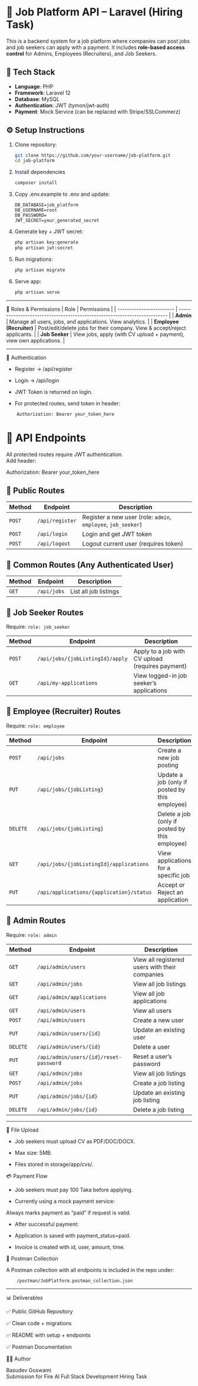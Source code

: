 # 📌 Job Platform API – Laravel (Hiring Task)

This is a backend system for a job platform where companies can post jobs and job seekers can apply with a payment. It includes **role-based access control** for Admins, Employees (Recruiters), and Job Seekers.  

## 🚀 Tech Stack
- **Language**: PHP  
- **Framework**: Laravel 12  
- **Database**: MySQL  
- **Authentication**: JWT (tymon/jwt-auth)  
- **Payment**: Mock Service (can be replaced with Stripe/SSLCommerz)  

## ⚙️ Setup Instructions

1. Clone repository:
   ```bash
   git clone https://github.com/your-username/job-platform.git
   cd job-platform
   ```
2. Install dependencies
    ```bash
    composer install
    ```
3. Copy .env.example to .env and update:
    ```env
    DB_DATABASE=job_platform
    DB_USERNAME=root
    DB_PASSWORD=
    JWT_SECRET=your_generated_secret
    ```
4. Generate key + JWT secret:
    ```bash
    php artisan key:generate
    php artisan jwt:secret
    ```
5. Run migrations:
    ```bash
    php artisan migrate
    ```
6. Serve app:
    ```bash
    php artisan serve
    ```

***

👤 Roles & Permissions
| Role                     | Permissions                                                               |
| ------------------------ | ------------------------------------------------------------------------- |
| **Admin**                | Manage all users, jobs, and applications. View analytics.                 |
| **Employee (Recruiter)** | Post/edit/delete jobs for their company. View & accept/reject applicants. |
| **Job Seeker**           | View jobs, apply (with CV upload + payment), view own applications.       |

***

🔑 Authentication

- Register → /api/register

- Login → /api/login

- JWT Token is returned on login.

- For protected routes, send token in header:
```makefile
    Authorization: Bearer your_token_here
```

# 📌 API Endpoints

All protected routes require JWT authentication.  
Add header:

Authorization: Bearer your_token_here

## 🔹 Public Routes

| Method | Endpoint        | Description                                                   |
| ------ | --------------- | ------------------------------------------------------------- |
| `POST` | `/api/register` | Register a new user (role: `admin`, `employee`, `job_seeker`) |
| `POST` | `/api/login`    | Login and get JWT token                                       |
| `POST` | `/api/logout`   | Logout current user (requires token)                          |

## 🔹 Common Routes (Any Authenticated User)

| Method | Endpoint | Description            |
| ------ | -------- | ---------------------- |
| `GET`  | `/api/jobs` | List all job listings |

## 🔹 Job Seeker Routes

Require: `role: job_seeker`  

| Method | Endpoint                       | Description                                     |
| ------ | ------------------------------ | ----------------------------------------------- |
| `POST` | `/api/jobs/{jobListingId}/apply` | Apply to a job with CV upload (requires payment) |
| `GET`  | `/api/my-applications`           | View logged-in job seeker’s applications         |

## 🔹 Employee (Recruiter) Routes

Require: `role: employee`  

| Method | Endpoint                                | Description                                  |
| ------ | --------------------------------------- | -------------------------------------------- |
| `POST` | `/api/jobs`                             | Create a new job posting                     |
| `PUT`  | `/api/jobs/{jobListing}`                | Update a job (only if posted by this employee) |
| `DELETE` | `/api/jobs/{jobListing}`              | Delete a job (only if posted by this employee) |
| `GET`  | `/api/jobs/{jobListingId}/applications` | View applications for a specific job          |
| `PUT`  | `/api/applications/{application}/status` | Accept or Reject an application               |

## 🔹 Admin Routes

Require: `role: admin`  

| Method | Endpoint              | Description                                   |
| ------ | --------------------- | --------------------------------------------- |
| `GET`  | `/api/admin/users`    | View all registered users with their companies |
| `GET`  | `/api/admin/jobs`     | View all job listings                          |
| `GET`  | `/api/admin/applications` | View all job applications                     |
| `GET`    | `/api/admin/users`      | View all users          |
| `POST`   | `/api/admin/users`      | Create a new user       |
| `PUT`    | `/api/admin/users/{id}` | Update an existing user |
| `DELETE` | `/api/admin/users/{id}` | Delete a user           |
| `PUT`    | `/api/admin/users/{id}/reset-password` | Reset a user’s password |
| `GET`    | `/api/admin/jobs`      | View all job listings          |
| `POST`   | `/api/admin/jobs`      | Create a job listing           |
| `PUT`    | `/api/admin/jobs/{id}` | Update an existing job listing |
| `DELETE` | `/api/admin/jobs/{id}` | Delete a job listing           |


---

📎 File Upload

- Job seekers must upload CV as PDF/DOC/DOCX.

- Max size: 5MB.

- Files stored in storage/app/cvs/.

💳 Payment Flow

- Job seekers must pay 100 Taka before applying.

- Currently using a mock payment service:

Always marks payment as “paid” if request is valid.

- After successful payment:

- Application is saved with payment_status=paid.

- Invoice is created with id, user, amount, time.

🧪 Postman Collection

A Postman collection with all endpoints is included in the repo under:

```bash
    /postman/JobPlatform.postman_collection.json
```

***

📊 Deliverables

✅ Public GitHub Repository

✅ Clean code + migrations

✅ README with setup + endpoints

✅ Postman Documentation


👨‍💻 Author

Basudev Goswami <br>
Submission for Fire AI Full Stack Development Hiring Task



